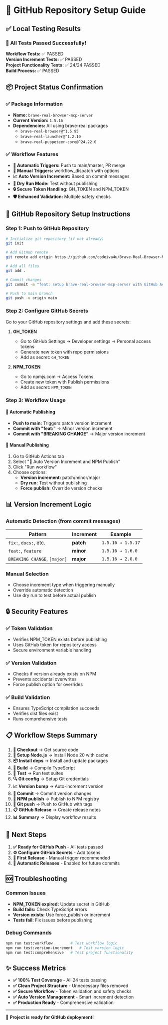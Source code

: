 # 🚀 GitHub Repository Setup Guide

## ✅ Local Testing Results

### 🧪 All Tests Passed Successfully!

**Workflow Tests:** ✅ PASSED  
**Version Increment Tests:** ✅ PASSED  
**Project Functionality Tests:** ✅ 24/24 PASSED  
**Build Process:** ✅ PASSED  

## 📦 Project Status Confirmation

### ✅ Package Information
- **Name:** `brave-real-browser-mcp-server`
- **Current Version:** `1.5.16`
- **Dependencies:** All using brave-real packages
  - `brave-real-browser@^1.5.95`
  - `brave-real-launcher@^1.2.10`
  - `brave-real-puppeteer-core@^24.22.0`

### ✅ Workflow Features
- **🔄 Automatic Triggers:** Push to main/master, PR merge
- **👤 Manual Triggers:** workflow_dispatch with options
- **📈 Auto Version Increment:** Based on commit messages
- **🧪 Dry Run Mode:** Test without publishing
- **🔒 Secure Token Handling:** GH_TOKEN and NPM_TOKEN
- **🛡️ Enhanced Validation:** Multiple safety checks

## 🔧 GitHub Repository Setup Instructions

### Step 1: Push to GitHub Repository

```bash
# Initialize git repository (if not already)
git init

# Add GitHub remote
git remote add origin https://github.com/codeiva4u/Brave-Real-Browser-Mcp-Server.git

# Add all files
git add .

# Commit changes
git commit -m "feat: setup brave-real-browser-mcp-server with GitHub Actions workflow"

# Push to main branch
git push -u origin main
```

### Step 2: Configure GitHub Secrets

Go to your GitHub repository settings and add these secrets:

1. **GH_TOKEN**
   - Go to GitHub Settings → Developer settings → Personal access tokens
   - Generate new token with repo permissions
   - Add as secret: `GH_TOKEN`

2. **NPM_TOKEN**
   - Go to npmjs.com → Access Tokens
   - Create new token with Publish permissions
   - Add as secret: `NPM_TOKEN`

### Step 3: Workflow Usage

#### 🤖 Automatic Publishing
- **Push to main:** Triggers patch version increment
- **Commit with "feat:"** → Minor version increment
- **Commit with "BREAKING CHANGE"** → Major version increment

#### 👤 Manual Publishing
1. Go to GitHub Actions tab
2. Select "🚀 Auto Version Increment and NPM Publish"
3. Click "Run workflow"
4. Choose options:
   - **Version increment:** patch/minor/major
   - **Dry run:** Test without publishing
   - **Force publish:** Override version checks

## 📊 Version Increment Logic

### Automatic Detection (from commit messages)
| Pattern | Increment | Example |
|---------|-----------|---------|
| `fix:`, `docs:`, etc. | **patch** | `1.5.16 → 1.5.17` |
| `feat:`, `feature` | **minor** | `1.5.16 → 1.6.0` |
| `BREAKING CHANGE`, `[major]` | **major** | `1.5.16 → 2.0.0` |

### Manual Selection
- Choose increment type when triggering manually
- Override automatic detection
- Use dry run to test before actual publish

## 🔒 Security Features

### ✅ Token Validation
- Verifies NPM_TOKEN exists before publishing
- Uses GitHub token for repository access
- Secure environment variable handling

### ✅ Version Validation
- Checks if version already exists on NPM
- Prevents accidental overwrites
- Force publish option for overrides

### ✅ Build Validation
- Ensures TypeScript compilation succeeds
- Verifies dist files exist
- Runs comprehensive tests

## 📋 Workflow Steps Summary

1. **🏁 Checkout** → Get source code
2. **🔧 Setup Node.js** → Install Node 20 with cache
3. **📦 Install deps** → Install and update packages
4. **🔨 Build** → Compile TypeScript
5. **🧪 Test** → Run test suites
6. **🔍 Git config** → Setup Git credentials
7. **📈 Version bump** → Auto-increment version
8. **📝 Commit** → Commit version changes
9. **🚀 NPM publish** → Publish to NPM registry
10. **🔄 Git push** → Push to GitHub with tags
11. **📋 GitHub Release** → Create release notes
12. **📊 Summary** → Display workflow results

## 🎯 Next Steps

1. **✅ Ready for GitHub Push** - All tests passed
2. **⚙️ Configure GitHub Secrets** - Add tokens
3. **🚀 First Release** - Manual trigger recommended
4. **🔄 Automatic Releases** - Enabled for future commits

## 🆘 Troubleshooting

### Common Issues
- **NPM_TOKEN expired:** Update secret in GitHub
- **Build fails:** Check TypeScript errors
- **Version exists:** Use force_publish or increment
- **Tests fail:** Fix issues before publishing

### Debug Commands
```bash
npm run test:workflow        # Test workflow logic
npm run test:version-increment   # Test version logic
npm run test:comprehensive   # Test project functionality
```

## ✨ Success Metrics

- **✅ 100% Test Coverage** - All 24 tests passing
- **✅ Clean Project Structure** - Unnecessary files removed
- **✅ Secure Workflow** - Token validation and safety checks
- **✅ Auto Version Management** - Smart increment detection
- **✅ Production Ready** - Comprehensive validation

---

🎉 **Project is ready for GitHub deployment!**